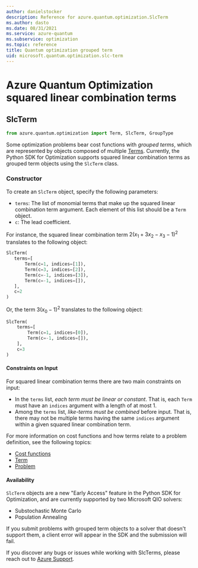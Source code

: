 ```yaml
---
author: danielstocker
description: Reference for azure.quantum.optimization.SlcTerm
ms.author: dasto
ms.date: 08/31/2021
ms.service: azure-quantum
ms.subservice: optimization
ms.topic: reference
title: Quantum optimization grouped term
uid: microsoft.quantum.optimization.slc-term
---
```


# Azure Quantum Optimization squared linear combination terms

## SlcTerm
```py
from azure.quantum.optimization import Term, SlcTerm, GroupType
```
Some optimization problems bear cost functions with *grouped terms*, which are represented by objects composed of multiple [Terms](xref:microsoft.quantum.optimization.term). Currently, the Python SDK for Optimization supports squared linear combination terms as grouped term objects using the `SlcTerm` class.
### Constructor


To create an `SlcTerm` object, specify the following parameters:

- `terms`: The list of monomial terms that make up the squared linear combination term argument. Each element of this list should be a `Term` object.
- `c`: The lead coefficient.

 For instance, the squared linear combination term $2 (x_1 + 3x_2 - x_3 - 1)^2$ translates to the following object: 

 ```py
SlcTerm(
    terms=[
        Term(c=1, indices=[1]),
        Term(c=3, indices=[2]),
        Term(c=-1, indices=[3]),
        Term(c=-1, indices=[]),
    ],
    c=2
)
```

 Or, the term $3 (x_0 - 1)^2$ translates to the following object:
```py
SlcTerm(
    terms=[
        Term(c=1, indices=[0]),
        Term(c=-1, indices=[]),
    ],
    c=3
)
```

#### Constraints on Input

For squared linear combination terms there are two main constraints on input:

- In the `terms` list, *each term must be linear or constant*. That is, each `Term` must have an `indices` argument with a length of at most 1.
- Among the `terms` list, *like-terms must be combined* before input. That is, there may not be multiple terms having the same `indices` argument within a given squared linear combination term.

For more information on cost functions and how terms relate to a problem definition, see the following topics:
- [Cost functions](xref:microsoft.quantum.optimization.concepts.cost-function)
- [Term](xref:microsoft.quantum.optimization.term)
- [Problem](xref:microsoft.quantum.optimization.problem)

#### Availability

`SlcTerm` objects are a new "Early Access" feature in the Python SDK for Optimization, and are currently supported by two Microsoft QIO solvers:

- Substochastic Monte Carlo
- Population Annealing

If you submit problems with grouped term objects to a solver that doesn't support them, a client error will appear in the SDK and the submission will fail.


If you discover any bugs or issues while working with SlcTerms, please reach out to [Azure Support](https://support.microsoft.com/topic/contact-microsoft-azure-support-2315e669-8b1f-493b-5fb1-d88a8736ffe4).
